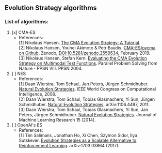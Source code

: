 ## Evolution Strategy algorithms

### List of algorithms:
1. [x] CMA-ES
	- References:  
	[1] Nikolaus Hansen. [The CMA Evolution Strategy: A Tutorial](https://arxiv.org/abs/1604.00772).  
	[2] Nikolaus Hansen, Youhei Akimoto & Petr Baudis. [CMA-ES/pycma on Github](https://github.com/CMA-ES/pycma). Zenodo, [DOI:10.5281/zenodo.2559634](https://doi.org/10.5281/zenodo.2559634), February 2019.  
	[3] Nikolaus Hansen, Stefan Kern. [Evaluating the CMA Evolution Strategy on Multimodal Test Functions](https://doi.org/10.1007/978-3-540-30217-9_29). Parallel Problem Solving from Nature - PPSN VIII. PPSN 2004. 
2. [ ] NES
	- References:  
	[1] Daan Wierstra, Tom Schaul, Jan Peters, Jürgen Schmidhuber. [Natural Evolution Strategies](https://people.idsia.ch/~juergen/nes2008.pdf). IEEE World Congress on Computational Intelligence, 2008.  
	[2] Daan Wierstra, Tom Schaul, Tobias Glasmachers, Yi Sun, Jürgen Schmidhuber. [Natural Evolution Strategies](https://arxiv.org/abs/1106.4487). arXiv:1106.4487, 2011.  
	[3] Daan Wierstra, Tom Schaul, Tobias Glasmachers, Yi Sun, Jan Peters, Jürgen Schmidhuber. [Natural Evolution Strategies](https://www.jmlr.org/papers/volume15/wierstra14a/wierstra14a.pdf). Journal of Machine Learning Research 15 (2014).
3. [ ] OpenAI's ES
	- References:  
	[1] Tim Salimans, Jonathan Ho, Xi Chen, Szymon Sidor, Ilya Sutskever. [Evolution Strategies as a Scalable Alternative to Reinforcement Learning](https://arxiv.org/abs/1703.03864). arXiv:1703.03864 (2017).
